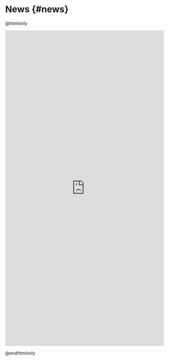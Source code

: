 News {#news}
============


@htmlonly

<iframe src="https://atoms-group.tumblr.com/" width="100%" height="1000" frameborder="0"></iframe>


@endhtmlonly
